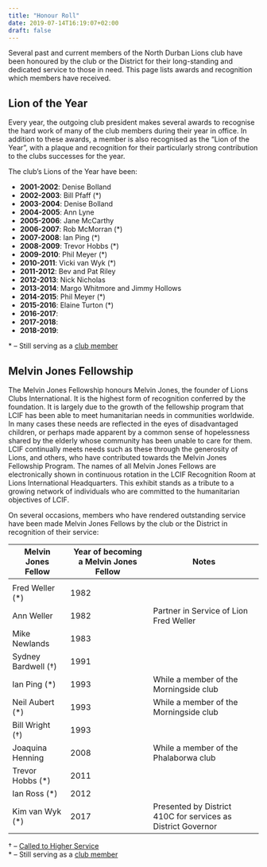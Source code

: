 ```yaml
---
title: "Honour Roll"
date: 2019-07-14T16:19:07+02:00
draft: false
---
```


Several past and current members of the North Durban Lions club have been honoured by the club or the District for their long-standing and dedicated service to those in need. This page lists awards and recognition which members have received.

## Lion of the Year
Every year, the outgoing club president makes several awards to recognise the hard work of many of the club members during their year in office. In addition to these awards, a member is also recognised as the “Lion of the Year”, with a plaque and recognition for their particularly strong contribution to the clubs successes for the year.

The club’s Lions of the Year have been:

* **2001-2002**: Denise Bolland
* **2002-2003**: Bill Pfaff (*)
* **2003-2004**: Denise Bolland
* **2004-2005**: Ann Lyne
* **2005-2006**: Jane McCarthy
* **2006-2007**: Rob McMorran (*)
* **2007-2008**: Ian Ping (*)
* **2008-2009**: Trevor Hobbs (*)
* **2009-2010**: Phil Meyer (*)
* **2010-2011**: Vicki van Wyk (*)
* **2011-2012**: Bev and Pat Riley
* **2012-2013**: Nick Nicholas
* **2013-2014**: Margo Whitmore and Jimmy Hollows
* **2014-2015**: Phil Meyer (*)
* **2015-2016**: Elaine Turton (*)
* **2016-2017**: 
* **2017-2018**: 
* **2018-2019**: 


\* – Still serving as a [club member](/info/members)

## Melvin Jones Fellowship

The Melvin Jones Fellowship honours Melvin Jones, the founder of Lions Clubs International. It is the highest form of recognition conferred by the foundation. It is largely due to the growth of the fellowship program that LCIF has been able to meet humanitarian needs in communities worldwide. In many cases these needs are reflected in the eyes of disadvantaged children, or perhaps made apparent by a common sense of hopelessness shared by the elderly whose community has been unable to care for them. LCIF continually meets needs such as these through the generosity of Lions, and others, who have contributed towards the Melvin Jones Fellowship Program. The names of all Melvin Jones Fellows are electronically shown in continuous rotation in the LCIF Recognition Room at Lions International Headquarters. This exhibit stands as a tribute to a growing network of individuals who are committed to the humanitarian objectives of LCIF.

On several occasions, members who have rendered outstanding service have been made Melvin Jones Fellows by the club or the District in recognition of their service:

| Melvin Jones Fellow | Year of becoming a Melvin Jones Fellow | Notes                                                        |
|---------------------|----------------------------------------|--------------------------------------------------------------|
|                     |                                        |                                                              |
| Fred Weller (*)     | 1982                                   |                                                              |
| Ann Weller          | 1982                                   | Partner in Service of Lion Fred Weller                       |
| Mike Newlands       | 1983                                   |                                                              |
| Sydney Bardwell (†) | 1991                                   |                                                              |
| Ian Ping (*)        | 1993                                   | While a member of the Morningside club                       |
| Neil Aubert (*)     | 1993                                   | While a member of the Morningside club                       |
| Bill Wright (†)     | 1993                                   |                                                              |
| Joaquina Henning    | 2008                                   | While a member of the Phalaborwa club                        |
| Trevor Hobbs (*)    | 2011                                   |                                                              |
| Ian Ross (*)        | 2012                                   |                                                              |
| Kim van Wyk (*)     | 2017                                   | Presented by District 410C for services as District Governor |

† – [Called to Higher Service](/info/higher_service) \
\* – Still serving as a [club member](/info/members)
